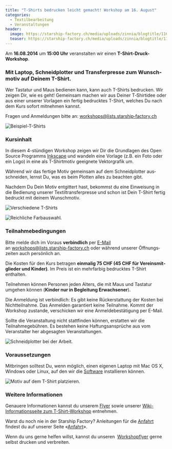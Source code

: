 ```yaml
---
title: "T-Shirts bedrucken leicht gemacht! Workshop am 16. August"
categories:
  - Textilbearbeitung
  - Veranstaltungen
header:
  image: https://starship-factory.ch/media/uploads/zinnia/blogtitle/11637361263_dcf036cd79_o.jpg
  teaser: https://starship-factory.ch/media/uploads/zinnia/blogtitle/11637361263_dcf036cd79_o.jpg
---
```


Am **16.08.2014** um **15:00 Uhr** veranstalten wir einen **T-Shirt-Druck-Workshop**.

### Mit Laptop, Schneidplotter und Trans­fer­pres­se zum Wunsch­mo­tiv auf Deinem T-Shirt.

Wer Tastatur und Maus bedienen kann, kann auch T-Shirts bedrucken. Wir zei­gen Dir, wie es geht! Gemeinsam machen wir aus Deiner T‑Shirt­idee oder aus einer unserer Vor­lagen ein fertig bedrucktes T-Shirt, welches Du nach dem Kurs sofort mit­neh­men kannst.

Fragen und Anmeldungen bitte an: [workshops@lists.starship‑factory.ch](mailto:workshops@lists.starship-factory.ch?subject=T-Shirtworkshop%2016.08.2014)

![Beispiel-T-Shirts](https://starship-factory.ch/media/snippet_images/content_small/beispiel-t-shirts.jpg "Beispiel-T-Shirts")

### Kursinhalt

In diesem 4-stündigen Workshop zei­gen wir Dir die Grundlagen des Open Source Programms [Inkscape](http://inkscape.org/) und wan­deln eine Vorlage (z.B. ein Foto oder ein Logo) in eine als T-Shirtmotiv geeignete Vektor­grafik um.

Während wir das fertige Motiv gemeinsam auf dem Schneid­plot­ter aus­schnei­den, lernst Du, was es beim Plot­ten alles zu beachten gibt. 

Nachdem Du Dein Motiv entgittert hast, bekommst du eine Einweisung in die Bedienung unserer Textiltransferpresse und schon ist Dein T-Shirt fertig be­druckt mit deinem Wunschmotiv.

![Verschiedene T-Shirts](https://starship-factory.ch/media/snippet_images/content_small/verschiedene-t-shirts.jpg "Verschiedene T-Shirts")

![Reichliche Farbauswahl.](https://starship-factory.ch/media/snippet_images/content_small/reichliche-farbauswahl.jpg "Reichliche Farbauswahl.")

### Teilnahmebedingungen

Bitte melde dich im Voraus **verbindlich** per [E-Mail](mailto:workshops@lists.starship-factory.ch?subject=T-Shirt-Workshop%2016.08.2014) an [workshops@lists.starship-factory.ch](mailto:workshops@lists.starship-factory.ch?subject=T-Shirt-Workshop%2016.08.2014) oder während unserer Öff­nungs­zeiten auch persönlich an.

Die Kosten für den Kurs betragen **ein­malig 75 CHF (45 CHF für Vereinsmit­­glieder und Kinder)**. Im Preis ist ein mehrfarbig bedrucktes T-Shirt enthalten.

Teilnehmen können Personen jeden Alters, die mit Maus und Tastatur umgehen können (**Kinder nur in Be­glei­tung Er­wachsener**).

Die Anmeldung ist verbindlich: Es gibt keine Rückerstattung der Kosten bei Nicht­teil­nah­me. Das Anmelden garantiert keine Teil­­nahme. Kommt der Workshop zu­stan­de, verschicken wir eine An­mel­de­be­stä­ti­gung per E-Mail.

Sollte die Veranstaltung nicht stattfinden können, erstatten wir die Teilnahmegebühren. Es bestehen keine Haftungsansprüche aus vom Veranstalter her abgesagten Veranstaltungen.

![Schneidplotter bei der Arbeit.](https://starship-factory.ch/media/snippet_images/content_small/schneidplotter-bei-der-arbeit.jpg "Schneidplotter bei der Arbeit.")

### Voraussetzungen

Mitbringen solltest Du, wenn möglich, einen eigenen Laptop mit Mac OS X, Windows oder Linux, auf den wir die [Software](http://inkscape.org/) installieren können.

![Motiv auf dem T-Shirt platzieren.](https://starship-factory.ch/media/snippet_images/content_small/motiv-auf-dem-t-shirt-platzieren_2.jpg "Motiv auf dem T-Shirt platzieren.")

### Weitere Informationen

Genauere Informationen kannst du unserem [Flyer](http://wiki.starship-factory.ch/Veranstaltungen/Workshops/T-Shirt-Workshop/TShirtWorkshopFlyer.pdf) sowie unserer [Wiki-Informationsseite zum T-Shirt-Workshop](http://wiki.starship-factory.ch/Veranstaltungen/Workshops/T-Shirt-Workshop/) entnehmen. 

Warst du noch nie in der Starship Factory? Anleitungen für die [Anfahrt](https://starship-factory.ch/anfahrt/) findest du auf unserer Seite «[Anfahrt](https://starship-factory.ch/anfahrt/)».

Wenn du uns gerne helfen willst, kannst du unseren  [Workshopflyer](http://wiki.starship-factory.ch/Veranstaltungen/Workshops/T-Shirt-Workshop/TShirtWorkshopFlyer.pdf) gerne selbst drucken und verbreiten.
